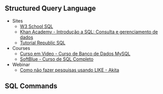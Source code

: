 ## Structured Query Language

 - Sites
     - [W3 School SQL](https://www.w3schools.com/sql/)
     - [Khan Academy - Introdução a SQL: Consulta e gerenciamento de dados](https://pt.khanacademy.org/computing/computer-programming/sql)
     - [Tutorial Republic SQL](https://www.tutorialrepublic.com/sql-tutorial/sql-get-started.php)
 - Courses
     - [Curso em Video - Curso de Banco de Dados MySQL](https://www.youtube.com/watch?v=Ofktsne-utM&list=PLHz_AreHm4dkBs-795Dsgvau_ekxg8g1r)
     - [SoftBlue - Curso de SQL Completo](http://www.softblue.com.br/site/curso/id/3/CURSO+DE+SQL+COMPLETO+BASICO+AO+AVANCADO+ON+LINE+BD03+GRATIS)
 - Webinar
     - [Como não fazer pesquisas usando LIKE - Akita](https://www.eventials.com/akitaonrails/como-nao-fazer-pesquisas-usando-like/)


## SQL Commands
